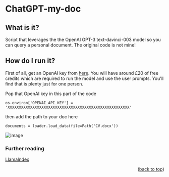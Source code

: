 <!-- *** Based on this template -> https://github.com/othneildrew/Best-README-Template/blob/master/README.md  -->

<a name="readme-top"></a>
<!-- SUMMARY -->

# ChatGPT-my-doc
## What is it?
Script that leverages the the OpenAI GPT-3 text-davinci-003 model so you can query a personal document.
The original code is not mine!

## How do I run it?

First of all, get an OpenAI key from [here](https://platform.openai.com/account/api-keys).
You will have around £20 of free credits which are required to run the model and use the user prompts. You'll find that is plenty just for one person.

 Pop that OpenAI key in this part of the code
 
 ```
os.environ['OPENAI_API_KEY'] = 'XXXXXXXXXXXXXXXXXXXXXXXXXXXXXXXXXXXXXXXXXXXXXXXXXXXXXX'
```

then add the path to your doc here
 
 ```
documents = loader.load_data(file=Path('CV.docx'))

```

![image](https://user-images.githubusercontent.com/43473952/232837380-9eb65b61-2ea1-4569-9bf6-9f2e8c412d19.png)


  
### Further reading 
[LlamaIndex](https://gpt-index.readthedocs.io/en/latest/index.html)
  

<p align="right">(<a href="#readme-top">back to top</a>)</p>



 



 
